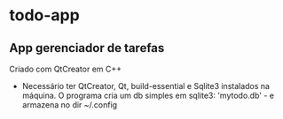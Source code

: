 # todo-app
## App gerenciador de tarefas

Criado com QtCreator em C++
* Necessário ter QtCreator, Qt, build-essential e Sqlite3 instalados na máquina.
O programa cria um db simples em sqlite3: 'mytodo.db' - e armazena no dir ~/.config
